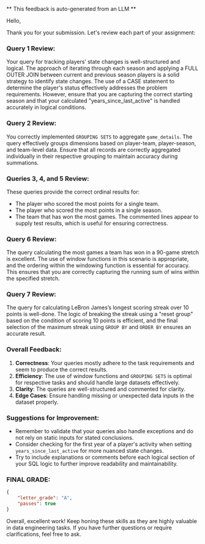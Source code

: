 ** This feedback is auto-generated from an LLM **



Hello,

Thank you for your submission. Let's review each part of your assignment:

### Query 1 Review:
Your query for tracking players’ state changes is well-structured and logical. The approach of iterating through each season and applying a FULL OUTER JOIN between current and previous season players is a solid strategy to identify state changes. The use of a CASE statement to determine the player's status effectively addresses the problem requirements. However, ensure that you are capturing the correct starting season and that your calculated "years_since_last_active" is handled accurately in logical conditions.

### Query 2 Review:
You correctly implemented `GROUPING SETS` to aggregate `game_details`. The query effectively groups dimensions based on player-team, player-season, and team-level data. Ensure that all records are correctly aggregated individually in their respective grouping to maintain accuracy during summations.

### Queries 3, 4, and 5 Review:
These queries provide the correct ordinal results for: 
- The player who scored the most points for a single team.
- The player who scored the most points in a single season.
- The team that has won the most games.
The commented lines appear to supply test results, which is useful for ensuring correctness.

### Query 6 Review:
The query calculating the most games a team has won in a 90-game stretch is excellent. The use of window functions in this scenario is appropriate, and the ordering within the windowing function is essential for accuracy. This ensures that you are correctly capturing the running sum of wins within the specified stretch.

### Query 7 Review:
The query for calculating LeBron James’s longest scoring streak over 10 points is well-done. The logic of breaking the streak using a "reset group" based on the condition of scoring 10 points is efficient, and the final selection of the maximum streak using `GROUP BY` and `ORDER BY` ensures an accurate result.

### Overall Feedback:
1. **Correctness**: Your queries mostly adhere to the task requirements and seem to produce the correct results.
2. **Efficiency**: The use of window functions and `GROUPING SETS` is optimal for respective tasks and should handle large datasets effectively.
3. **Clarity**: The queries are well-structured and commented for clarity.
4. **Edge Cases**: Ensure handling missing or unexpected data inputs in the dataset properly.

### Suggestions for Improvement:
- Remember to validate that your queries also handle exceptions and do not rely on static inputs for stated conclusions.
- Consider checking for the first year of a player's activity when setting `years_since_last_active` for more nuanced state changes.
- Try to include explanations or comments before each logical section of your SQL logic to further improve readability and maintainability.

### FINAL GRADE:
```json
{
    "letter_grade": "A",
    "passes": true
}
```

Overall, excellent work! Keep honing these skills as they are highly valuable in data engineering tasks. If you have further questions or require clarifications, feel free to ask.